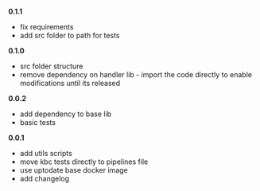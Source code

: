 **0.1.1**

- fix requirements
- add src folder to path for tests

**0.1.0**

- src folder structure
- remove dependency on handler lib - import the code directly to enable modifications until its released

**0.0.2**

- add dependency to base lib
- basic tests

**0.0.1**

- add utils scripts
- move kbc tests directly to pipelines file
- use uptodate base docker image
- add changelog